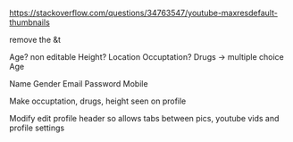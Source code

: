 https://stackoverflow.com/questions/34763547/youtube-maxresdefault-thumbnails

remove the &t

Age? non editable
Height?
Location
Occuptation?
Drugs -> multiple choice
Age

Name
Gender
Email
Password
Mobile

Make occuptation, drugs, height seen on profile

Modify edit profile header so allows tabs between pics, youtube vids and profile settings
